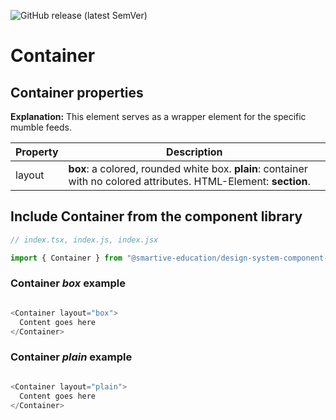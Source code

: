 ![GitHub release (latest SemVer)](https://img.shields.io/github/v/release/smartive-education/design-system-component-library-yeahyeahyeah)
# Container
## Container properties

**Explanation:** This element serves as a wrapper element for the specific mumble feeds.

| Property|Description|
|-|-|
|layout|**box**: a colored, rounded white box. **plain**: container with no colored attributes. HTML-Element: **section**.|

## Include Container from the component library

```js
// index.tsx, index.js, index.jsx

import { Container } from "@smartive-education/design-system-component-library-yeahyeahyeah"
```

### Container *box* example

```js

<Container layout="box">
  Content goes here
</Container>

```

### Container *plain* example

```js

<Container layout="plain">
  Content goes here
</Container>

```
